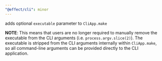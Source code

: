 ```yaml
---
"@effect/cli": minor
---
```


adds optional `executable` parameter to `CliApp.make`

**NOTE**: This means that users are no longer required to manually remove the executable from the CLI arguments (i.e. `process.argv.slice(2)`). The executable is stripped from the CLI arguments internally within `CliApp.make`, so all command-line arguments can be provided directly to the CLI application.
